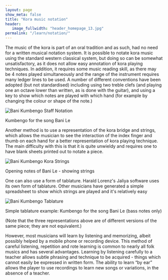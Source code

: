 ```yaml
---
layout: page
show_meta: false
title: "Kora music notation"
header:
   image_fullwidth: "header_homepage_13.jpg"
permalink: "/learn/notation/"
---
```

The music of the kora is part of an oral tradition and as such, had no need for a written musical notation system. 
It is possible to notate kora music using the standard western classical system, but doing so can be somewhat unsatisfactory, 
as it does not allow easy annotation of kora playing techniques. In addition, it requires some music reading skill, as there may be 4 notes played simultaneously and the range of the instrument requires many ledger lines to be used. A number of different conventions have been adopted (but not standardised) including using two treble clefs (and playing one an octave lower than written, as is done with the guitar), and using a key to show which notes are played with which hand (for example by changing the colour or shape of the note.)

<div class="row t60">
        <img src="{{ site.urlimg }}BaniKumbengoWeb.jpg" alt="Bani Kumbengo Staff Notation">
        <p>Kumbengo for the song Bani Le</p>
</div>

Another method is to use a representation of the kora bridge and strings, which allows the musician to see the interaction of 
the index finger and thumb on each hand for a better representation of kora playing technique. The main difficulty with this is that it is quite unwieldy and requires one to have blank sheets printed out to notate a piece.

<div class="row t60">
        <img src="{{ site.urlimg }}BaniStringsWeb.jpg" alt="Bani Kumbengo Kora Strings">
        <p>Opening notes of Bani Le - showing strings</p>
</div>

One can also use a form of tablature. Harald Lorenz's Jaliya software uses its own form of tablature. Other musicians have generated a simple spreadsheet to show which strings are played and it's relatively easy

<div class="row t60">
        <img src="{{ site.urlimg }}BaniTabWeb.jpg" alt="Bani Kumbengo Tablature">
        <p>Simple tablature example: Kumbengo for the song Bani Le (bass notes only)</p>
</div>

(Note that the three representations above are of different versions of the same piece; they are not equivalent.)

However, most musicians will learn by listening and memorizing, albeit possibly helped by a 
mobile phone or recording device. This method of careful listening, repetition and rote learning is common to nearly all folk 
musics and has several advantages. Learning by listening carefully to a teacher allows subtle phrasing and technique to be 
acquired - things which cannot easily be expressed in written form.  The ability to learn “by ear” allows the player to use recordings to learn new songs or variations, in the absence of a teacher. 

